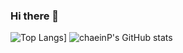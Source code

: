 ### Hi there 👋
![Top Langs](https://github-readme-stats.vercel.app/api/top-langs/?username=chaeinP&layout=compact)]
![chaeinP's GitHub stats](https://github-readme-stats.vercel.app/api?username=chaeinP&show_icons=true&theme=dark)

<!--
**chaeinP/chaeinP** is a ✨ _special_ ✨ repository because its `README.md` (this file) appears on your GitHub profile.

Here are some ideas to get you started:

- 🔭 I’m currently working on ...
- 🌱 I’m currently learning ...
- 👯 I’m looking to collaborate on ...
- 🤔 I’m looking for help with ...
- 💬 Ask me about ...
- 📫 How to reach me: ...
- 😄 Pronouns: ...
- ⚡ Fun fact: ...
-->
